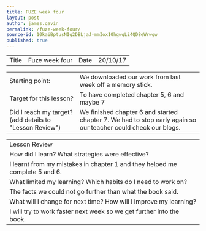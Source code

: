 ```yaml
---
title: FUZE week four
layout: post
author: james.gavin
permalink: /fuze-week-four/
source-id: 10kaiBptusNIg2DBLjaJ-mmIoxI0hgwqLi4QD8eWrwgw
published: true
---
```

<table>
  <tr>
    <td>Title</td>
    <td>Fuze week four</td>
    <td>Date</td>
    <td>20/10/17</td>
  </tr>
</table>


<table>
  <tr>
    <td>Starting point:</td>
    <td>We downloaded our work from last week off a memory stick.</td>
  </tr>
  <tr>
    <td>Target for this lesson?</td>
    <td>To have completed chapter 5, 6 and maybe 7</td>
  </tr>
  <tr>
    <td>Did I reach my target? 
(add details to "Lesson Review")</td>
    <td> We finished chapter 6 and started chapter 7. We had to stop early again so our teacher could check our blogs.</td>
  </tr>
</table>


<table>
  <tr>
    <td>Lesson Review</td>
  </tr>
  <tr>
    <td>How did I learn? What strategies were effective? </td>
  </tr>
  <tr>
    <td>I learnt from my mistakes in chapter 1 and they helped me complete 5 and 6.</td>
  </tr>
  <tr>
    <td>What limited my learning? Which habits do I need to work on? </td>
  </tr>
  <tr>
    <td>The facts we could not go further than what the book said.</td>
  </tr>
  <tr>
    <td>What will I change for next time? How will I improve my learning?</td>
  </tr>
  <tr>
    <td>I will try to work faster next week so we get further into the book.</td>
  </tr>
</table>


